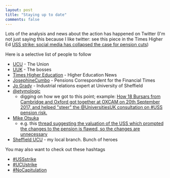 ```yaml
---
layout: post
title: "Staying up to date"
comments: false
---
```


Lots of the analysis and news about the action has happened on Twitter (I'm not just saying this because I like twitter: see this piece in the Times Higher Ed [USS strike: social media has collapsed the case for pension cuts](https://www.timeshighereducation.com/blog/uss-strike-social-media-has-collapsed-case-pension-cuts))

Here is a selective list of people to follow

* [UCU](https://twitter.com/ucu) - The Union
* [UUK](https://twitter.com/universitiesuk) - The bosses
* [Times Higher Education](https://twitter.com/timeshighered) - Higher Education News
* [JosephineCumbo](https://twitter.com/JosephineCumbo) - Pensions Correspondent for the Financial Times
* [Jo Grady](https://twitter.com/DrJoGrady) - Industrial relations expert at University of Sheffield
* [@etymologic](https://twitter.com/etymologic) 
	* digging on how we got to this point; example: [How 18 Bursars from Cambridge and Oxford got together at OXCAM on 20th September 2017, and helped "steer" the @UniversitiesUK consultation on #USS pension risk. ](https://twitter.com/etymologic/status/973701213194768385)
* [Mike Otsuka](https://twitter.com/etymologic)
	* e.g. this [thread suggesting the valuation of the USS which prompted the changes to the pension is flawed, so the changes are unnecessary](https://twitter.com/MikeOtsuka/status/973023002794348545)
* [Sheffield UCU](https://twitter.com/sheffielducu) - my local branch. Bunch of heroes


You may also want to check out these hashtags

* [#USSstrike](https://twitter.com/hashtag/USSstrike?src=hash)
* [#UCUstrike](https://twitter.com/hashtag/UCUstrike?src=hash)
* [#NoCapitulation](https://twitter.com/hashtag/NoCapitulation?src=hash)